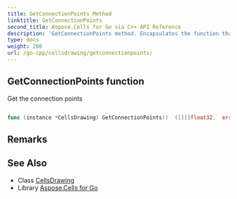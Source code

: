 ```yaml
---
title: GetConnectionPoints Method 
linktitle: GetConnectionPoints
second_title: Aspose.Cells for Go via C++ API Reference
description: 'GetConnectionPoints method. Encapsulates the function that represents getconnectionpoints in Go.'
type: docs
weight: 200
url: /go-cpp/cellsdrawing/getconnectionpoints/
---
```


## GetConnectionPoints function

Get the connection points

```go

func (instance *CellsDrawing) GetConnectionPoints()  ([][]float32,  error) 

```

## Remarks


## See Also

* Class [CellsDrawing](../)
* Library [Aspose.Cells for Go](../../)
